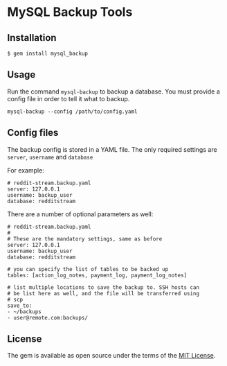 # MySQL Backup Tools

## Installation

    $ gem install mysql_backup

## Usage

Run the command `mysql-backup` to backup a database. You must provide a config file in order to tell it what to backup.

    mysql-backup --config /path/to/config.yaml

## Config files

The backup config is stored in a YAML file. The only required settings are `server`, `username` and `database`

For example:

    # reddit-stream.backup.yaml
    server: 127.0.0.1
    username: backup_user
    database: redditstream

There are a number of optional parameters as well:

    # reddit-stream.backup.yaml
    #
    # These are the mandatory settings, same as before
    server: 127.0.0.1
    username: backup_user
    database: redditstream

    # you can specify the list of tables to be backed up
    tables: [action_log_notes, payment_log, payment_log_notes]

    # list multiple locations to save the backup to. SSH hosts can
    # be list here as well, and the file will be transferred using
    # scp
    save_to:
    - ~/backups
    - user@remote.com:backups/



## License

The gem is available as open source under the terms of the [MIT License](http://opensource.org/licenses/MIT).

